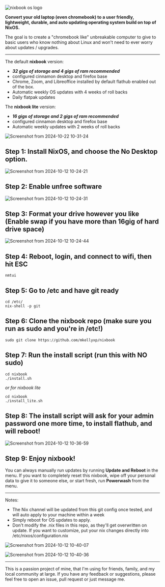 ![nixbook os logo](https://github.com/user-attachments/assets/8511e040-ebf0-4090-b920-c051b23fcc9c)

**Convert your old laptop (even chromebook) to a user friendly, lightweight, durable, and auto updating operating system build on top of NixOS.**

The goal is to create a "chromebook like" unbreakable computer to give to basic users who know nothing about Linux and won't need to ever worry about updates / upgrades.

---

The default **nixbook** version:
- ***32 gigs of storage and 4 gigs of ram recommended***
- configured cinnamon desktop and firefox base
- Chrome, Zoom, and Libreoffice installed by default flathub enabled out of the box.
- Automatic weekly OS updates with 4 weeks of roll backs
- Daily flatpak updates


The **nixbook lite** version:
- ***16 gigs of storage and 2 gigs of ram recommended***
- configured cinnamon desktop and firefox base
- Automatic weekly updates with 2 weeks of roll backs
  

![Screenshot from 2024-10-22 10-31-24](https://github.com/user-attachments/assets/53fc76ad-5861-46d8-895a-b4be1e1b2816)


## Step 1:  Install NixOS, and choose the No Desktop option.

![Screenshot from 2024-10-12 10-24-21](https://github.com/user-attachments/assets/865760ec-fcd1-4133-be35-5fb5cf0e6638)


## Step 2:  Enable unfree software

![Screenshot from 2024-10-12 10-24-31](https://github.com/user-attachments/assets/77b02843-4c3e-409c-82dc-7579578b2582)


## Step 3:  Format your drive however you like (Enable swap if you have more than 16gig of hard drive space)

![Screenshot from 2024-10-12 10-24-44](https://github.com/user-attachments/assets/968111d9-c018-4be5-8aaa-ee5c647b2617)


## Step 4:  Reboot, login, and connect to wifi, then hit ESC

```
nmtui
```


## Step 5:  Go to /etc and have git ready
```
cd /etc/
nix-shell -p git
```


## Step 6:  Clone the nixbook repo  (make sure you run as sudo and you're in /etc!)
```
sudo git clone https://github.com/mkellyxp/nixbook
```

## Step 7:  Run the install script (run this with NO sudo)
```
cd nixbook
./install.sh
```

*or for nixbook lite*
```
cd nixbook
./install_lite.sh
```


## Step 8:  The install script will ask for your admin password one more time, to install flathub, and will reboot!

![Screenshot from 2024-10-12 10-36-59](https://github.com/user-attachments/assets/9c5cbec7-2d84-4047-a364-addd67b0d074)


## Step 9:  Enjoy nixbook!

You can always manually run updates by running **Update and Reboot** in the menu.
If you want to completely reset this nixbook, wipe off your personal data to give it to someone else, or start fresh, run **Powerwash** from the menu.

---

Notes:
- The Nix channel will be updated from this git config once tested, and will auto apply to your machine within a week
- Simply reboot for OS updates to apply.
- Don't modify the .nix files in this repo, as they'll get overwritten on update.  If you want to customize, put your nix changes directly into /etc/nixos/configuration.nix


![Screenshot from 2024-10-12 10-40-07](https://github.com/user-attachments/assets/3540074a-e11e-4a88-a812-4ef3d4c83f0b)

![Screenshot from 2024-10-12 10-40-36](https://github.com/user-attachments/assets/6f62f3da-4a4c-464a-b75b-2046ff4d9162)


---

This is a passion project of mine, that I'm using for friends, family, and my local community at large.  If you have any feedback or suggestions, please feel free to open an issue, pull request or just message me.
